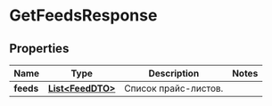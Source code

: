 

# GetFeedsResponse

## Properties

Name | Type | Description | Notes
------------ | ------------- | ------------- | -------------
**feeds** | [**List&lt;FeedDTO&gt;**](FeedDTO.md) | Список прайс-листов. | 




